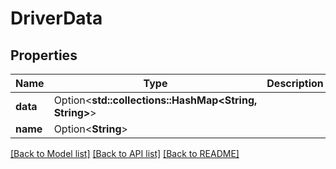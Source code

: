 # DriverData

## Properties

Name | Type | Description | Notes
------------ | ------------- | ------------- | -------------
**data** | Option<**std::collections::HashMap<String, String>**> |  | [optional]
**name** | Option<**String**> |  | [optional]

[[Back to Model list]](../README.md#documentation-for-models) [[Back to API list]](../README.md#documentation-for-api-endpoints) [[Back to README]](../README.md)


